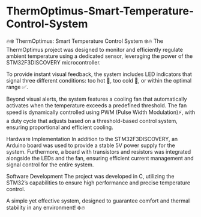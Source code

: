 # ThermOptimus-Smart-Temperature-Control-System

🔥❄️ ThermOptimus: Smart Temperature Control System ❄️🔥
The ThermOptimus project was designed to monitor and efficiently regulate ambient temperature using a dedicated sensor, leveraging the power of the STM32F3DISCOVERY microcontroller.

To provide instant visual feedback, the system includes LED indicators that signal three different conditions: too hot 🔴, too cold 🔵, or within the optimal range ✅.

Beyond visual alerts, the system features a cooling fan that automatically activates when the temperature exceeds a predefined threshold. The fan speed is dynamically controlled using PWM (Pulse Width Modulation)⚡, with a duty cycle that adjusts based on a threshold-based control system, ensuring proportional and efficient cooling.

Hardware Implementation
In addition to the STM32F3DISCOVERY, an Arduino board was used to provide a stable 5V power supply for the system. Furthermore, a board with transistors and resistors was integrated alongside the LEDs and the fan, ensuring efficient current management and signal control for the entire system.

Software Development
The project was developed in C, utilizing the STM32’s capabilities to ensure high performance and precise temperature control.

A simple yet effective system, designed to guarantee comfort and thermal stability in any environment! ❄️🔥
